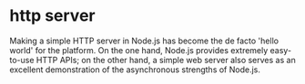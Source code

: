 # http server
Making a simple HTTP server in Node.js has become the de facto 'hello world' for the platform. On the one hand, Node.js provides extremely easy-to-use HTTP APIs; on the other hand, a simple web server also serves as an excellent demonstration of the asynchronous strengths of Node.js.